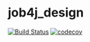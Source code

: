 # job4j_design
[![Build Status](https://app.travis-ci.com/yutaras/job4j_design.svg?branch=master)](https://app.travis-ci.com/yutaras/job4j_design)
[![codecov](https://codecov.io/gh/yutaras/job4j_design/branch/master/graph/badge.svg?token=MTY4P4WABR)](https://codecov.io/gh/yutaras/job4j_design)
